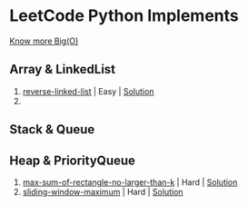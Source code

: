 # LeetCode Python Implements

[Know more Big(O)](http://www.bigocheatsheet.com/)

## Array & LinkedList
1. [reverse-linked-list](https://leetcode.com/problems/reverse-linked-list) | Easy | [Solution](./reverse-linked-list.py)
2. 

## Stack & Queue


## Heap & PriorityQueue
1. [max-sum-of-rectangle-no-larger-than-k](https://leetcode.com/problems/max-sum-of-rectangle-no-larger-than-k) | Hard | [Solution](./max-sum-of-rectangle-no-larger-than-k.py)
2. [sliding-window-maximum](https://leetcode.com/problems/sliding-window-maximum) | Hard | [Solution](./sliding-window-maximum.py) 
